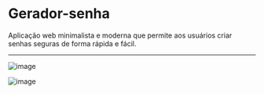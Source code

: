 # Gerador-senha
 Aplicação web minimalista e moderna que permite aos usuários criar senhas seguras de forma rápida e fácil.
 <hr>

 ![image](https://github.com/Eduzeraa-DEV/Gerador-senha/assets/156840280/dbbfa0cc-0ec6-4b0e-b4b8-48ed91ed895d)

![image](https://github.com/Eduzeraa-DEV/Gerador-senha/assets/156840280/7c012967-7a1b-4c11-894a-f3048c81b111)

